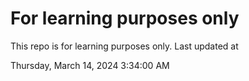 # For learning purposes only
This repo is for learning purposes only.
Last updated at

Thursday, March 14, 2024 3:34:00 AM

